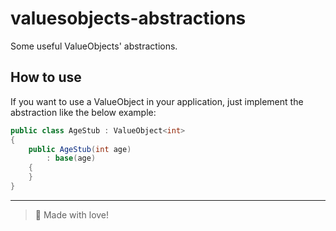 # valuesobjects-abstractions
Some useful ValueObjects' abstractions.

## How to use

If you want to use a ValueObject in your application, just implement the abstraction like the below example:

```csharp
public class AgeStub : ValueObject<int>
{
    public AgeStub(int age)
        : base(age)
    {
    }
}
```


---
> :green_heart: Made with love!
